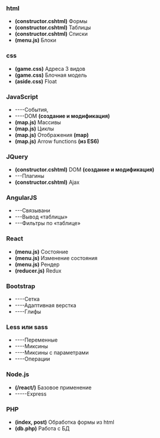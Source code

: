 ### html
* ****(constructor.cshtml)**** Формы
* **(constructor.cshtml)** Таблицы
* **(constructor.cshtml)** Списки
* **(menu.js)** Блоки

### css
* **(game.css)** Адреса 3 видов
* **(game.css)** Блочная модель
* **(aside.css)** Float 

### JavaScript
* ----События,
* ----DOM **(создание и модификация)**
* **(map.js)** Массивы
* **(map.js)** Циклы
* **(map.js)** Отображения **(map)**
* **(map.js)** Arrow functions **(из ES6)**

### JQuery
* **(constructor.cshtml)** DOM **(создание и модификация)**
* ---Плагины
* **(constructor.cshtml)** Ajax

### AngularJS
* ---Связывани
* ---Вывод «таблицы»
* ---Фильтры по «таблице»

### React
* **(menu.js)** Состояние
* **(menu.js)** Изменение состояния
* **(menu.js)** Рендер
* **(reducer.js)** Redux

### Bootstrap
* ----Сетка
* ----Адаптивная верстка
* ----Глифы

### Less или sass
* ----Переменные
* ----Миксины
* ----Миксины с параметрами
* ----Операции

### Node.js
* **(/react/)** Базовое применение
* -----Express

### PHP
* **(index, post)** Обработка формы из html
* **(db.php)** Работа с БД